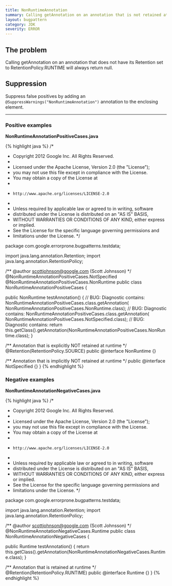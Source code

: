 ```yaml
---
title: NonRuntimeAnnotation
summary: Calling getAnnotation on an annotation that is not retained at runtime.
layout: bugpattern
category: JDK
severity: ERROR
---
```


<!--
*** AUTO-GENERATED, DO NOT MODIFY ***
To make changes, edit the @BugPattern annotation or the explanation in docs/bugpattern.
-->

## The problem
Calling getAnnotation on an annotation that does not have its Retention set to RetentionPolicy.RUNTIME will always return null.

## Suppression
Suppress false positives by adding an `@SuppressWarnings("NonRuntimeAnnotation")` annotation to the enclosing element.

----------

### Positive examples
__NonRuntimeAnnotationPositiveCases.java__

{% highlight java %}
/*
 * Copyright 2012 Google Inc. All Rights Reserved.
 *
 * Licensed under the Apache License, Version 2.0 (the "License");
 * you may not use this file except in compliance with the License.
 * You may obtain a copy of the License at
 *
 *     http://www.apache.org/licenses/LICENSE-2.0
 *
 * Unless required by applicable law or agreed to in writing, software
 * distributed under the License is distributed on an "AS IS" BASIS,
 * WITHOUT WARRANTIES OR CONDITIONS OF ANY KIND, either express or implied.
 * See the License for the specific language governing permissions and
 * limitations under the License.
 */

package com.google.errorprone.bugpatterns.testdata;

import java.lang.annotation.Retention;
import java.lang.annotation.RetentionPolicy;

/** @author scottjohnson@google.com (Scott Johnsson) */
@NonRuntimeAnnotationPositiveCases.NotSpecified
@NonRuntimeAnnotationPositiveCases.NonRuntime
public class NonRuntimeAnnotationPositiveCases {

  public NonRuntime testAnnotation() {
    // BUG: Diagnostic contains:
    NonRuntimeAnnotationPositiveCases.class.getAnnotation(
        NonRuntimeAnnotationPositiveCases.NonRuntime.class);
    // BUG: Diagnostic contains:
    NonRuntimeAnnotationPositiveCases.class.getAnnotation(
        NonRuntimeAnnotationPositiveCases.NotSpecified.class);
    // BUG: Diagnostic contains:
    return this.getClass().getAnnotation(NonRuntimeAnnotationPositiveCases.NonRuntime.class);
  }

  /** Annotation that is explicitly NOT retained at runtime */
  @Retention(RetentionPolicy.SOURCE)
  public @interface NonRuntime {}

  /** Annotation that is implicitly NOT retained at runtime */
  public @interface NotSpecified {}
}
{% endhighlight %}

### Negative examples
__NonRuntimeAnnotationNegativeCases.java__

{% highlight java %}
/*
 * Copyright 2012 Google Inc. All Rights Reserved.
 *
 * Licensed under the Apache License, Version 2.0 (the "License");
 * you may not use this file except in compliance with the License.
 * You may obtain a copy of the License at
 *
 *     http://www.apache.org/licenses/LICENSE-2.0
 *
 * Unless required by applicable law or agreed to in writing, software
 * distributed under the License is distributed on an "AS IS" BASIS,
 * WITHOUT WARRANTIES OR CONDITIONS OF ANY KIND, either express or implied.
 * See the License for the specific language governing permissions and
 * limitations under the License.
 */

package com.google.errorprone.bugpatterns.testdata;

import java.lang.annotation.Retention;
import java.lang.annotation.RetentionPolicy;

/** @author scottjohnson@google.com (Scott Johnsson) */
@NonRuntimeAnnotationNegativeCases.Runtime
public class NonRuntimeAnnotationNegativeCases {

  public Runtime testAnnotation() {
    return this.getClass().getAnnotation(NonRuntimeAnnotationNegativeCases.Runtime.class);
  }

  /** Annotation that is retained at runtime */
  @Retention(RetentionPolicy.RUNTIME)
  public @interface Runtime {}
}
{% endhighlight %}

